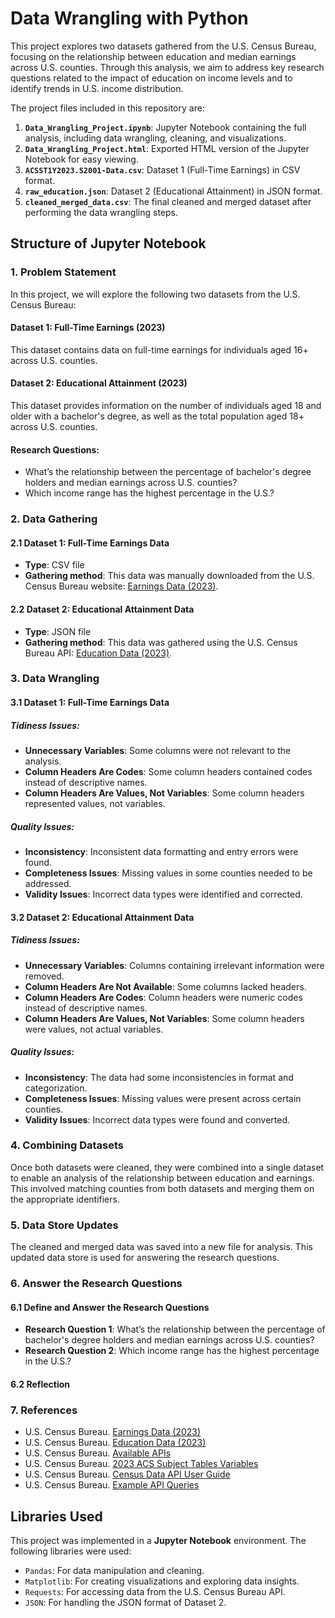 # Data Wrangling with Python

This project explores two datasets gathered from the U.S. Census Bureau, focusing on the relationship between education and median earnings across U.S. counties. Through this analysis, we aim to address key research questions related to the impact of education on income levels and to identify trends in U.S. income distribution.

The project files included in this repository are:

1. **`Data_Wrangling_Project.ipynb`**: Jupyter Notebook containing the full analysis, including data wrangling, cleaning, and visualizations.
2. **`Data_Wrangling_Project.html`**: Exported HTML version of the Jupyter Notebook for easy viewing.
3. **`ACSST1Y2023.S2001-Data.csv`**: Dataset 1 (Full-Time Earnings) in CSV format.
4. **`raw_education.json`**: Dataset 2 (Educational Attainment) in JSON format.
5. **`cleaned_merged_data.csv`**: The final cleaned and merged dataset after performing the data wrangling steps.

## Structure of Jupyter Notebook

### 1. Problem Statement

In this project, we will explore the following two datasets from the U.S. Census Bureau:

#### Dataset 1: Full-Time Earnings (2023)
This dataset contains data on full-time earnings for individuals aged 16+ across U.S. counties.

#### Dataset 2: Educational Attainment (2023)
This dataset provides information on the number of individuals aged 18 and older with a bachelor's degree, as well as the total population aged 18+ across U.S. counties.

#### Research Questions:
- What’s the relationship between the percentage of bachelor's degree holders and median earnings across U.S. counties?
- Which income range has the highest percentage in the U.S.?

### 2. Data Gathering

#### 2.1 Dataset 1: Full-Time Earnings Data
- **Type**: CSV file
- **Gathering method**: This data was manually downloaded from the U.S. Census Bureau website: [Earnings Data (2023)](https://data.census.gov/table?q=earnings&g=010XX00US$0500000).

#### 2.2 Dataset 2: Educational Attainment Data
- **Type**: JSON file
- **Gathering method**: This data was gathered using the U.S. Census Bureau API: [Education Data (2023)](https://data.census.gov/table?q=education&g=010XX00US$0500000).

### 3. Data Wrangling

#### 3.1 Dataset 1: Full-Time Earnings Data
##### Tidiness Issues:
- **Unnecessary Variables**: Some columns were not relevant to the analysis.
- **Column Headers Are Codes**: Some column headers contained codes instead of descriptive names.
- **Column Headers Are Values, Not Variables**: Some column headers represented values, not variables.

##### Quality Issues:
- **Inconsistency**: Inconsistent data formatting and entry errors were found.
- **Completeness Issues**: Missing values in some counties needed to be addressed.
- **Validity Issues**: Incorrect data types were identified and corrected.

#### 3.2 Dataset 2: Educational Attainment Data
##### Tidiness Issues:
- **Unnecessary Variables**: Columns containing irrelevant information were removed.
- **Column Headers Are Not Available**: Some columns lacked headers.
- **Column Headers Are Codes**: Column headers were numeric codes instead of descriptive names.
- **Column Headers Are Values, Not Variables**: Some column headers were values, not actual variables.

##### Quality Issues:
- **Inconsistency**: The data had some inconsistencies in format and categorization.
- **Completeness Issues**: Missing values were present across certain counties.
- **Validity Issues**: Incorrect data types were found and converted.

### 4. Combining Datasets
Once both datasets were cleaned, they were combined into a single dataset to enable an analysis of the relationship between education and earnings. This involved matching counties from both datasets and merging them on the appropriate identifiers.

### 5. Data Store Updates
The cleaned and merged data was saved into a new file for analysis. This updated data store is used for answering the research questions.

### 6. Answer the Research Questions

#### 6.1 Define and Answer the Research Questions
- **Research Question 1**: What’s the relationship between the percentage of bachelor's degree holders and median earnings across U.S. counties?
- **Research Question 2**: Which income range has the highest percentage in the U.S.?
    
#### 6.2 Reflection

### 7. References
- U.S. Census Bureau. [Earnings Data (2023)](https://data.census.gov/table?q=earnings&g=010XX00US$0500000)
- U.S. Census Bureau. [Education Data (2023)](https://data.census.gov/table?q=education&g=010XX00US$0500000)
- U.S. Census Bureau. [Available APIs](https://www.census.gov/data/developers/data-sets.html)
- U.S. Census Bureau. [2023 ACS Subject Tables Variables](https://api.census.gov/data/2023/acs/acs1/subject/variables.html)
- U.S. Census Bureau. [Census Data API User Guide](https://www2.census.gov/data/api-documentation/api-user-guide.pdf)
- U.S. Census Bureau. [Example API Queries](https://www.census.gov/data/developers/guidance/api-user-guide.Example_API_Queries.html#list-tab-559651575)

## Libraries Used

This project was implemented in a **Jupyter Notebook** environment. The following libraries were used:

- `Pandas`: For data manipulation and cleaning.
- `Matplotlib`: For creating visualizations and exploring data insights.
- `Requests`: For accessing data from the U.S. Census Bureau API.
- `JSON`: For handling the JSON format of Dataset 2.